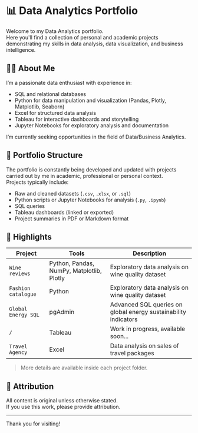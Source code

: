 # 📊 Data Analytics Portfolio

Welcome to my Data Analytics portfolio.  
Here you'll find a collection of personal and academic projects demonstrating my skills in data analysis, data visualization, and business intelligence.

## 👨‍💻 About Me

I’m a passionate data enthusiast with experience in:

- SQL and relational databases  
- Python for data manipulation and visualization (Pandas, Plotly, Matplotlib, Seaborn)  
- Excel for structured data analysis  
- Tableau for interactive dashboards and storytelling  
- Jupyter Notebooks for exploratory analysis and documentation

I’m currently seeking opportunities in the field of Data/Business Analytics.

## 📁 Portfolio Structure

The portfolio is constantly being developed and updated with projects carried out by me in academic, professional or personal context.   
Projects typically include:

- Raw and cleaned datasets (`.csv`, `.xlsx`, or `.sql`)
- Python scripts or Jupyter Notebooks for analysis (`.py`, `.ipynb`)
- SQL queries
- Tableau dashboards (linked or exported)
- Project summaries in PDF or Markdown format

## 📌 Highlights

| Project | Tools | Description |
|--------|-------|-------------|
| `Wine reviews` | Python, Pandas, NumPy, Matplotlib, Plotly | Exploratory data analysis on wine quality dataset |
| `Fashion catalogue` | Python | Exploratory data analysis on wine quality dataset |
| `Global Energy SQL` | pgAdmin | Advanced SQL queries on global energy sustainability indicators |
| `/` | Tableau | Work in progress, available soon... |
| `Travel Agency` | Excel | Data analysis on sales of travel packages |

> More details are available inside each project folder.

## 🧾 Attribution

All content is original unless otherwise stated.  
If you use this work, please provide attribution.

---

Thank you for visiting!


